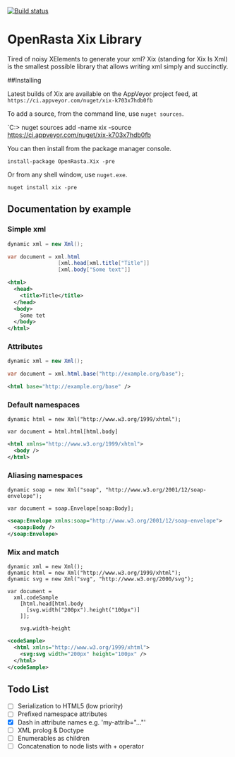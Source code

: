 [![Build status](https://ci.appveyor.com/api/projects/status/h30pjv455g6wp79e?svg=true)](https://ci.appveyor.com/project/serialseb/xix)


# OpenRasta Xix Library

Tired of noisy XElements to generate your xml? Xix (standing for Xix Is Xml) is
the smallest possible library that allows writing xml simply and succinctly.


##Installing

Latest builds of Xix are available on the AppVeyor project feed, at `https://ci.appveyor.com/nuget/xix-k703x7hdb0fb`

To add a source, from the command line, use `nuget sources`.

`C:\> nuget sources add -name xix -source https://ci.appveyor.com/nuget/xix-k703x7hdb0fb

You can then install from the package manager console.

```
install-package OpenRasta.Xix -pre
```

Or from any shell window, use `nuget.exe`.

```
nuget install xix -pre
```

## Documentation by example

### Simple xml
```csharp
dynamic xml = new Xml();

var document = xml.html
                [xml.head[xml.title["Title"]]
                [xml.body["Some text"]]
```

```xml
<html>
  <head>
    <title>Title</title>
  </head>
  <body>
    Some tet
  </body>
</html>
```

### Attributes
```csharp
dynamic xml = new Xml();

var document = xml.html.base("http://example.org/base");
```
```xml
<html base="http://example.org/base" />
```

### Default namespaces
```chsarp
dynamic html = new Xml("http://www.w3.org/1999/xhtml");

var document = html.html[html.body]
```
```xml
<html xmlns="http://www.w3.org/1999/xhtml">
  <body />
</html>
```

### Aliasing namespaces
```chsharp
dynamic soap = new Xml("soap", "http://www.w3.org/2001/12/soap-envelope");

var document = soap.Envelope[soap:Body];
```
```xml
<soap:Envelope xmlns:soap="http://www.w3.org/2001/12/soap-envelope">
  <soap:Body />
</soap:Envelope>
```

### Mix and match
```chsarp
dynamic xml = new Xml();
dynamic html = new Xml("http://www.w3.org/1999/xhtml");
dynamic svg = new Xml("svg", "http://www.w3.org/2000/svg");

var document =
  xml.codeSample
    [html.head[html.body
      [svg.width("200px").height("100px")]
    ]];

    svg.width-height
```
```xml
<codeSample>
  <html xmlns="http://www.w3.org/1999/xhtml">
    <svg:svg width="200px" height="100px" />
  </html>
</codeSample>
```

## Todo List

 - [ ] Serialization to HTML5 (low priority)
 - [ ] Prefixed namespace attributes
 - [x] Dash in attribute names e.g. 'my-attrib="..."'
 - [ ] XML prolog & Doctype
 - [ ] Enumerables as children
 - [ ] Concatenation to node lists with + operator
